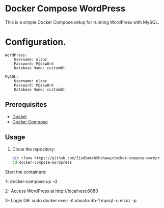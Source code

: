 # Docker Compose WordPress
This is a simple Docker Compose setup for running WordPress with MySQL.

# Configuration.

    WordPress:
        Username: elzoz
        Password: P@ssw0rd
        Database Name: customdb

    MySQL:
        Username: elzoz
        Password: P@ssw0rd
        Database Name: customdb

## Prerequisites

- [Docker](https://docs.docker.com/get-docker/)
- [Docker Compose](https://docs.docker.com/compose/install/)

## Usage

1. Clone the repository:

   ```bash
   git clone https://github.com/ZiadSamehShehawy/docker-compose-wordpress.git
   cd docker-compose-wordpress
Start the containers:

1- docker-compose up -d

2- Access WordPress at http://localhost:8080

3- Login DB:
sudo docker exec -it ubuntu-db-1 mysql -u elzoz -p

